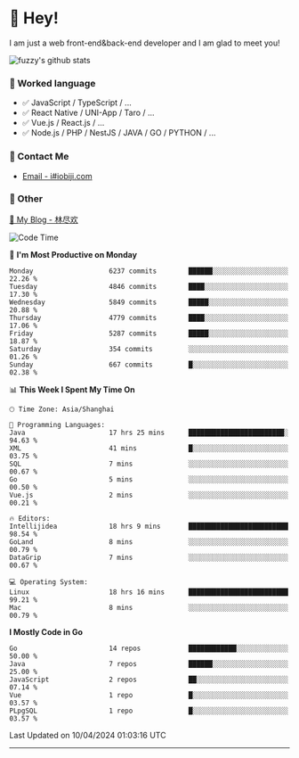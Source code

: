 # 👋 Hey!

I am just a web front-end&back-end developer and I am glad to meet you!

![fuzzy's github stats](https://github-readme-stats.vercel.app/api?username=JaydenForYou&&show_icons=true&&title_color=1abc9c&&icon_color=1abc9c)


### 📝 Worked language

- ✅ JavaScript / TypeScript / ...
- ✅ React Native / UNI-App / Taro / ...
- ✅ Vue.js / React.js / ...
- ✅ Node.js / PHP / NestJS / JAVA / GO / PYTHON / ...

### 📮 Contact Me

- [Email - i#iobiji.com](mailto:i@iobiji.com)


### 🤪 Other

[📌 My Blog - 林尽欢](https://iobiji.com)

<!--START_SECTION:waka-->
![Code Time](http://img.shields.io/badge/Code%20Time-425%20hrs%2026%20mins-blue)

📅 **I'm Most Productive on Monday** 

```text
Monday                   6237 commits        ██████░░░░░░░░░░░░░░░░░░░   22.26 % 
Tuesday                  4846 commits        ████░░░░░░░░░░░░░░░░░░░░░   17.30 % 
Wednesday                5849 commits        █████░░░░░░░░░░░░░░░░░░░░   20.88 % 
Thursday                 4779 commits        ████░░░░░░░░░░░░░░░░░░░░░   17.06 % 
Friday                   5287 commits        █████░░░░░░░░░░░░░░░░░░░░   18.87 % 
Saturday                 354 commits         ░░░░░░░░░░░░░░░░░░░░░░░░░   01.26 % 
Sunday                   667 commits         █░░░░░░░░░░░░░░░░░░░░░░░░   02.38 % 
```


📊 **This Week I Spent My Time On** 

```text
🕑︎ Time Zone: Asia/Shanghai

💬 Programming Languages: 
Java                     17 hrs 25 mins      ████████████████████████░   94.63 % 
XML                      41 mins             █░░░░░░░░░░░░░░░░░░░░░░░░   03.75 % 
SQL                      7 mins              ░░░░░░░░░░░░░░░░░░░░░░░░░   00.67 % 
Go                       5 mins              ░░░░░░░░░░░░░░░░░░░░░░░░░   00.50 % 
Vue.js                   2 mins              ░░░░░░░░░░░░░░░░░░░░░░░░░   00.21 % 

🔥 Editors: 
Intellijidea             18 hrs 9 mins       █████████████████████████   98.54 % 
GoLand                   8 mins              ░░░░░░░░░░░░░░░░░░░░░░░░░   00.79 % 
DataGrip                 7 mins              ░░░░░░░░░░░░░░░░░░░░░░░░░   00.67 % 

💻 Operating System: 
Linux                    18 hrs 16 mins      █████████████████████████   99.21 % 
Mac                      8 mins              ░░░░░░░░░░░░░░░░░░░░░░░░░   00.79 % 
```

**I Mostly Code in Go** 

```text
Go                       14 repos            ████████████░░░░░░░░░░░░░   50.00 % 
Java                     7 repos             ██████░░░░░░░░░░░░░░░░░░░   25.00 % 
JavaScript               2 repos             ██░░░░░░░░░░░░░░░░░░░░░░░   07.14 % 
Vue                      1 repo              █░░░░░░░░░░░░░░░░░░░░░░░░   03.57 % 
PLpgSQL                  1 repo              █░░░░░░░░░░░░░░░░░░░░░░░░   03.57 % 
```




 Last Updated on 10/04/2024 01:03:16 UTC
<!--END_SECTION:waka-->
---
